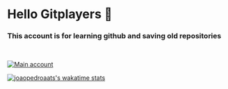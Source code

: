 # Hello Gitplayers 👋

### This account is for learning github and saving old repositories

<br>

<!-- https://github.com/anuraghazra/github-readme-stats -->

[![Main account](https://github-readme-stats.vercel.app/api?username=joaopedroaats&count_private=true&show_icons=true&theme=nightowl)](https://github.com/joaopedroaats)

[![joaopedroaats's wakatime stats](https://github-readme-stats.vercel.app/api/wakatime?username=joaopedroaats&theme=nightowl)](https://github.com/joaopedroaats)
